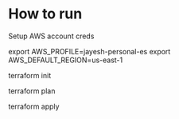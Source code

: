 # How to run

Setup AWS account creds

export AWS_PROFILE=jayesh-personal-es
export AWS_DEFAULT_REGION=us-east-1

terraform init

terraform plan 

terraform apply 
